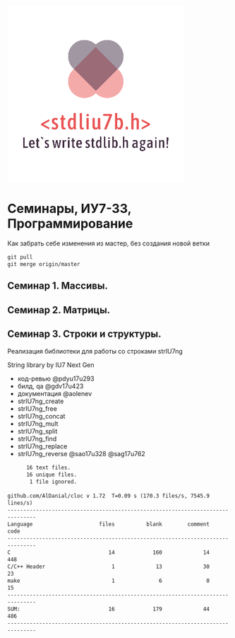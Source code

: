 ![logo](logo_transparent_small.png)
# Семинары, ИУ7-33, Программирование 

Как забрать себе изменения из  мастер, без создания новой ветки
```
git pull
git merge origin/master
```

## Семинар 1. Массивы.
## Семинар 2. Матрицы.
## Семинар 3. Строки и структуры.

Реализация библиотеки для работы со строками strIU7ng 

String library by IU7 Next Gen
* код-ревью @pdyu17u293
* билд, qa @gdv17u423
* документация @aolenev
* strIU7ng_create 
* strIU7ng_free
* strIU7ng_concat
* strIU7ng_mult
* strIU7ng_split  
* strIU7ng_find
* strIU7ng_replace
* strIU7ng_reverse @sao17u328 @sag17u762

```
      16 text files.
      16 unique files.
       1 file ignored.

github.com/AlDanial/cloc v 1.72  T=0.09 s (170.3 files/s, 7545.9 lines/s)
-------------------------------------------------------------------------------
Language                     files          blank        comment           code
-------------------------------------------------------------------------------
C                               14            160             14            448
C/C++ Header                     1             13             30             23
make                             1              6              0             15
-------------------------------------------------------------------------------
SUM:                            16            179             44            486
-------------------------------------------------------------------------------
```

